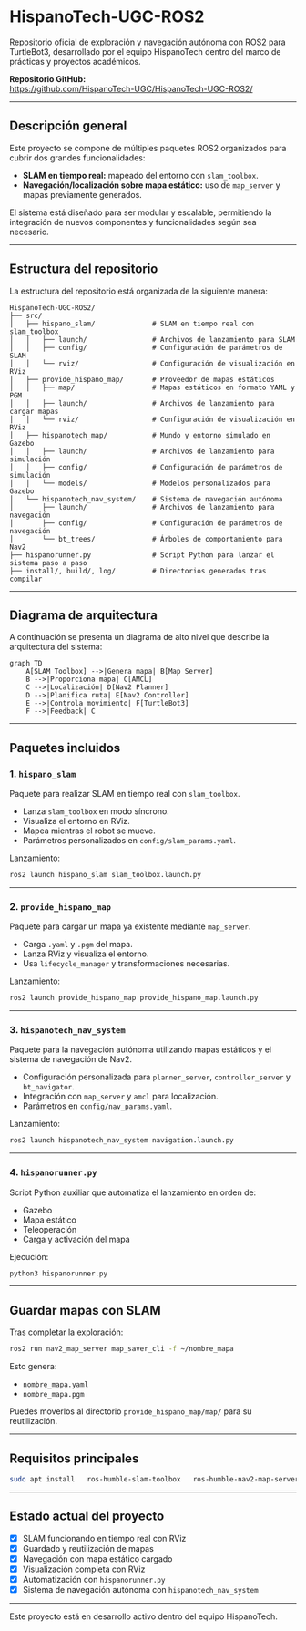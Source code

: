 # HispanoTech-UGC-ROS2

Repositorio oficial de exploración y navegación autónoma con ROS2 para TurtleBot3, desarrollado por el equipo HispanoTech dentro del marco de prácticas y proyectos académicos.

**Repositorio GitHub:**  
https://github.com/HispanoTech-UGC/HispanoTech-UGC-ROS2/

---

## Descripción general

Este proyecto se compone de múltiples paquetes ROS2 organizados para cubrir dos grandes funcionalidades:

- **SLAM en tiempo real:** mapeado del entorno con `slam_toolbox`.
- **Navegación/localización sobre mapa estático:** uso de `map_server` y mapas previamente generados.

El sistema está diseñado para ser modular y escalable, permitiendo la integración de nuevos componentes y funcionalidades según sea necesario.

---

## Estructura del repositorio

La estructura del repositorio está organizada de la siguiente manera:

```
HispanoTech-UGC-ROS2/
├── src/
│   ├── hispano_slam/              # SLAM en tiempo real con slam_toolbox
│   │   ├── launch/                # Archivos de lanzamiento para SLAM
│   │   ├── config/                # Configuración de parámetros de SLAM
│   │   └── rviz/                  # Configuración de visualización en RViz
│   ├── provide_hispano_map/       # Proveedor de mapas estáticos
│   │   ├── map/                   # Mapas estáticos en formato YAML y PGM
│   │   ├── launch/                # Archivos de lanzamiento para cargar mapas
│   │   └── rviz/                  # Configuración de visualización en RViz
│   ├── hispanotech_map/           # Mundo y entorno simulado en Gazebo
│   │   ├── launch/                # Archivos de lanzamiento para simulación
│   │   ├── config/                # Configuración de parámetros de simulación
│   │   └── models/                # Modelos personalizados para Gazebo
│   └── hispanotech_nav_system/    # Sistema de navegación autónoma
│       ├── launch/                # Archivos de lanzamiento para navegación
│       ├── config/                # Configuración de parámetros de navegación
│       └── bt_trees/              # Árboles de comportamiento para Nav2
├── hispanorunner.py               # Script Python para lanzar el sistema paso a paso
├── install/, build/, log/         # Directorios generados tras compilar
```

---

## Diagrama de arquitectura

A continuación se presenta un diagrama de alto nivel que describe la arquitectura del sistema:

```mermaid
graph TD
    A[SLAM Toolbox] -->|Genera mapa| B[Map Server]
    B -->|Proporciona mapa| C[AMCL]
    C -->|Localización| D[Nav2 Planner]
    D -->|Planifica ruta| E[Nav2 Controller]
    E -->|Controla movimiento| F[TurtleBot3]
    F -->|Feedback| C
```

---

## Paquetes incluidos

### 1. `hispano_slam`

Paquete para realizar SLAM en tiempo real con `slam_toolbox`.

- Lanza `slam_toolbox` en modo síncrono.
- Visualiza el entorno en RViz.
- Mapea mientras el robot se mueve.
- Parámetros personalizados en `config/slam_params.yaml`.

Lanzamiento:

```bash
ros2 launch hispano_slam slam_toolbox.launch.py
```

---

### 2. `provide_hispano_map`

Paquete para cargar un mapa ya existente mediante `map_server`.

- Carga `.yaml` y `.pgm` del mapa.
- Lanza RViz y visualiza el entorno.
- Usa `lifecycle_manager` y transformaciones necesarias.

Lanzamiento:

```bash
ros2 launch provide_hispano_map provide_hispano_map.launch.py
```

---

### 3. `hispanotech_nav_system`

Paquete para la navegación autónoma utilizando mapas estáticos y el sistema de navegación de Nav2.

- Configuración personalizada para `planner_server`, `controller_server` y `bt_navigator`.
- Integración con `map_server` y `amcl` para localización.
- Parámetros en `config/nav_params.yaml`.

Lanzamiento:

```bash
ros2 launch hispanotech_nav_system navigation.launch.py
```

---

### 4. `hispanorunner.py`

Script Python auxiliar que automatiza el lanzamiento en orden de:

- Gazebo
- Mapa estático
- Teleoperación
- Carga y activación del mapa

Ejecución:

```bash
python3 hispanorunner.py
```

---

## Guardar mapas con SLAM

Tras completar la exploración:

```bash
ros2 run nav2_map_server map_saver_cli -f ~/nombre_mapa
```

Esto genera:

- `nombre_mapa.yaml`
- `nombre_mapa.pgm`

Puedes moverlos al directorio `provide_hispano_map/map/` para su reutilización.

---

## Requisitos principales

```bash
sudo apt install   ros-humble-slam-toolbox   ros-humble-nav2-map-server   ros-humble-rviz2   ros-humble-turtlebot3*   ros-humble-tf2-tools
```

---

## Estado actual del proyecto

- [x] SLAM funcionando en tiempo real con RViz
- [x] Guardado y reutilización de mapas
- [x] Navegación con mapa estático cargado
- [x] Visualización completa con RViz
- [x] Automatización con `hispanorunner.py`
- [x] Sistema de navegación autónoma con `hispanotech_nav_system`

---

Este proyecto está en desarrollo activo dentro del equipo HispanoTech.
